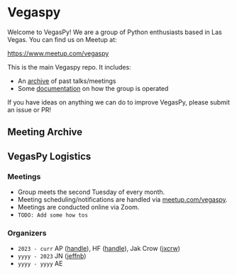 # Vegaspy
Welcome to VegasPy! We are a group of Python enthusiasts based in Las Vegas. You can find us on Meetup at:

https://www.meetup.com/vegaspy

This is the main Vegaspy repo. It includes:

- An [archive](Vegaspy) of past talks/meetings
- Some [documentation](Vegaspy) on how the group is operated

If you have ideas on anything we can do to improve VegasPy, please submit an issue or PR!

## Meeting Archive

## VegasPy Logistics
### Meetings
- Group meets the second Tuesday of every month.
- Meeting scheduling/notifications are handled via [meetup.com/vegaspy](https://www.meetup.com/vegaspy).
- Meetings are conducted online via Zoom.
- `TODO: Add some how tos`

### Organizers
- `2023 - curr` AP ([handle](handle)), HF ([handle](handle)), Jak Crow ([jxcrw](https://github.com/jxcrw))
- `yyyy - 2023` JN ([jeffnb](https://github.com/jeffnb))
- `yyyy - yyyy` AE
